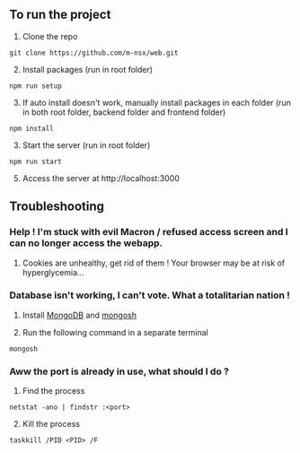 ## To run the project

1. Clone the repo

```
git clone https://github.com/m-nsx/web.git
```

2. Install packages (run in root folder)

```
npm run setup
```

3. If auto install doesn't work, manually install packages in each folder (run in both root folder, backend folder and frontend folder)

```
npm install
```

3. Start the server (run in root folder)

```
npm run start
```

5. Access the server at http://localhost:3000

## Troubleshooting

### Help ! I'm stuck with evil Macron / refused access screen and I can no longer access the webapp.

1. Cookies are unhealthy, get rid of them ! Your browser may be at risk of hyperglycemia...

### Database isn't working, I can't vote. What a totalitarian nation !

1. Install [MongoDB](https://www.mongodb.com/try/download/community) and [mongosh](https://www.mongodb.com/docs/mongodb-shell/)

2. Run the following command in a separate terminal

```
mongosh
```

### Aww the port is already in use, what should I do ?

1. Find the process

```
netstat -ano | findstr :<port>
```

2. Kill the process

```
taskkill /PID <PID> /F
```
